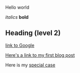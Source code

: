 Hello world

*italics* **bold**

## Heading (level 2)

[link to Google](https://www.google.com)

[Here's a link to my first blog post](https://fernandezv4.github.io/blogdemo/2023/10/30/my-first-post.html)

Here is my [special case](https://fernandezv4.github.io/blogdemo/specialcase)
